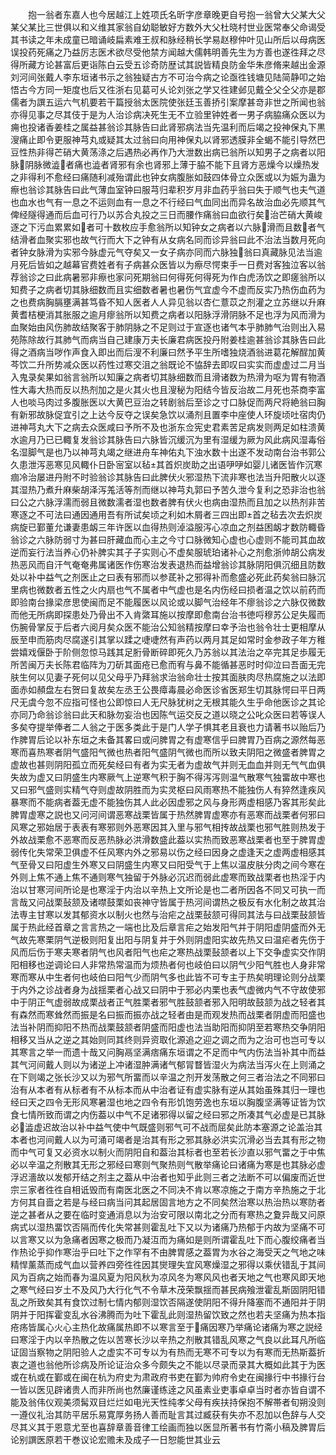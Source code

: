<!-- { "loadSidebar": true } -->
　　抱一翁者东嘉人也今居越江上姓项氏名昕字彦章晚更自号抱一翁曾大父某大父某父某比三世俱以和义维其家翁自幼聪敏好方数外大父杜晓村世业医常奉父命谒受其书读之年未成童已暗诵岐扁素难王叔和脉经稍长学易赵穆仲叶见山所后以母病医误投药死痛之乃益厉志医术欲尽受他禁方闻越大儒韩明善先生为方善也遂徃拜之尽得所藏方论甚富后更诣陈白云受五诊奇防歴试其説皆精良防金华朱彦脩来越出金源刘河间张戴人李东垣诸书示之翁独疑古方不可治今病之论亟徃钱塘见陆简静叩之始悟古今方同一矩度也后又徃浙右见葛可乆论刘张之学又徃建邺见戴仝父仝父亦是郡儒者为譔五运六气机要若干篇授翁太医院使张廷玉善挢引案摩甚竒非世之所闻也翁亦得见事之尽其伎于是为人治诊病决死生无不立验里钟姓者一男子病脇痛众医以为痈也投诸香姜桂之属益甚翁诊其脉告曰此肾邪病法当先温利而后竭之投神保丸下黒溲痛止即令更服神芎丸或疑其太过翁曰向用神保丸以肾邪透膜非全蝎不能引导然巴豆性热非得芒硝大黄荡涤之后遇热必再作乃大泄数出病已翁所以知男子之病者以阳脉阴脉微澁者痛也澁者肾邪有余也肾邪上薄于脇不能下且肾方恶燥今以燥热发之非得利不愈经曰痛随利减殆谓此也钟女病腹胀如鼓四体骨立众医或以为娠为蛊为瘵也翁诊其脉告曰此气薄血室钟曰服芎归辈积岁月非血药乎翁曰失于顺气也夫气道也血水也气有一息之不运则血有一息之不行经曰气血同出而异名故治血必先顺其气俾经隧得通而后血可行乃以苏合丸投之三日而腰作痛翁曰血欲行矣治芒硝大黄峻逐之下污血累累如者可十数枚应手愈翁所以知钟女之病者以六脉滑而且数者气结滑者血聚实邪也故气行而大下之钟有从女病名同而诊异翁曰此不治法当数月死向者钟女脉滑为实邪今脉虚元气夺矣又一女子病亦同而六脉独翁曰真藏脉见法当逾月死后皆如之越幕官费姓者有子病甚众医皆以为瘵尽愕束手一日费对客独泣客以翁荐翁诊之曰此病暑邪非瘵也家问死期翁曰何得死何得死为作白虎汤饮之即瘥翁所以知费子之病者切其脉细数而且实细数者暑也暑伤气宜虚今不虚而反实乃热伤血药为之也费病胸膈壅满甚笃昏不知人医者人人异见翁以杏仁薏苡之剂灌之立苏继以升麻黄耆桔梗消其胀服之逾月瘳翁所以知费之病者以阳脉浮滑阴脉不足也浮为风而滑为血聚始由风伤肺故结聚客于肺阴脉之不足则过于宣逐也诸气本乎肺肺气治则出入易苑陈除故行其肺气而病当自己建康万夫长廉君病医投丹附姜桂逾甚翁诊其脉告曰此得之酒病当哕作声食入即出而后溲不利廉曰然予平生所嗜独烧酒翁进葛花解酲加黄芩饮二升所势减众医以药性过寒交沮之翁既论不恊辞去即叹曰实实而虚虚过二月当入鬼录矣果如翁言翁所以知廉之病者切其脉细数而且滑诸数为热滑为呕为胃有物酒性大毒大热而反以热剂加之是火其火也且溲秘为阳结今皆反治故二月死也茶商李富人也啖马肉过多腹胀医以大黄巴豆治之转剧翁后至诊之寸口脉促而两尺将絶翁曰胸有新邪故脉促宜引之上达今反夺之误矣急饮以涌剂且置李中座使人环旋顷吐宿肉仍进神芎丸大下之病去众医咸曰予所不及也浙东佥宪史君素苦足病发则两足如柱溃黄水逾月乃已已輙复发翁诊其脉告曰六脉皆沉缓沉为里有湿缓为厥为风此病风湿毒俗名湿脚气是也乃以神芎丸竭之继进舟车神佑丸下浊水数十出遂不发动南台治书郭公久患泄泻恶寒见风輙仆日卧宻室以毡其首炽炭助之出语吚吚如婴儿诸医皆作沉寒痼冷治屡进丹附不时验翁诊其脉告曰此脾伏火邪湿热下流非寒也法当升阳散火以逐其湿热乃煮升麻柴胡泽泻羗活等剂而继以神芎丸郭曰予苦久泄今复利之恐非治也翁曰公之六脉浮濡而弱且微数濡者湿也数者脾有伏火也病由湿热而且加之以热剂非苦寒逐之不可法曰通因通用吾有所试矣顷之利如木屑者三四出即首之毡去次去炽炭病旋已鄞董允谦妻患衂三年许医以血得热则淖溢服泻心凉血之剂益困衂才数防輙昏翁诊之六脉防弱寸为甚曰肝藏血而心主之今寸口脉微知心虚也心虚则不能司其血故逆而妄行法当养心仍补脾实其子子实则心不虚矣服琥珀诸补心之剂愈浙帅胡公病发热恶风而自汗气奄奄弗属诸医作伤寒治发表退热而益增翁诊其脉阴阳俱沉细且防数处以补中益气之剂医止之曰表有邪而以参茋补之邪得补而愈盛必死此药矣翁曰脉沉里病也微数者五性之火内扇也气不属者中气虚也是名内伤经曰损者温之饮以前药而即验南台掾梁彦思使闽而足不能履医以风论或以脚气治经年不瘳翁诊之六脉仅微数而他无所病即探患处乃骨出不入肯綮耳施以按摩即愈南台治书徳哷穆苏公足失履而伤腕骨掌反于后者六阅月矣众医不能治公知翁精按摩曰幸予治也翁令壮士更相摩从辰至申而筋肉尽腐遂引其掌以蹂之啑啑然有声药以两月其足如常时金参政子年方稚尝嬉戏偃卧于阶侧忽惊马践其足胻骨断碎即死久乃苏翁以其法治之卒完其足歩履无所苦闽万夫长陈君临阵为刀斫其面疮已愈而宥与鼻不能循甚恶时时仰泣曰吾面无完肤生何以见妻子死何以见父母乎乃拜翁求治翁命壮士按其面肤肉尽热腐施之以法即面赤如頳盘左右贺曰复故矣左丞王公畏瘴毒晨必命医诊省医郑生切其脉愕曰平日两尺无虞今忽不应指可怪也公即惊曰人无尺脉犹树之无根其能久生乎命他医诊之其论亦同乃命翁诊翁曰此天和脉勿妄治也因陈气运交反之道以晓之公叱众医曰若等误人多矣夺提举俸者二人翁之于医多类此于是门人学子惧其老且衰也力请著书以贻后乃作脾胃后论以补东垣之未备其畧曰或问脾胃之有虚寒信乎曰脾胃乃百病之源然每恶寒而喜热寒者阴气盛阳气微也热者阳气盛阴气微也而所以致夫阴阳之微盛者脾胃之虚故也甚则阴阳孤立而死矣经曰有者为实无者为虚故气并则无血血并则无气气血俱失故为虚又曰阴盛生内寒厥气上逆寒气积于胸不得泻泻则温气散寒气独畱故中寒也又曰邪气盛则实精气夺则虚故阴胜而为实灵枢曰风雨寒热不能独伤人有猝然逢疾风暴寒而不能病者葢无虚不能独伤其人此必因虚邪之风与身形两虚相感乃客其形矣此脾胃虚寒之説也又问河间谓恶寒战栗皆属于热然脾胃虚寒亦有恶寒而战栗者何邪曰风寒之邪始居于表表有寒邪则外恶寒因其入里与邪气相抟故战栗也邪气胜则热发于外故战栗愈不恶寒而反恶热脉必洪滑数盛此葢以实热而致恶寒战栗者也至于脾胃虚弱传化失常荣卫俱虚不任风寒内外之邪易以伤之经曰因身之虚逢天之虚两虚相感其气至骨又曰阳虚生外寒又曰阴盛生内寒又曰阳受气于上焦以温皮肤分肉之间今寒在外则上焦不通上焦不通则寒气独留于外脉必沉迟而弱此虚寒而致战栗者也热淫于内治以甘寒河间所论是也寒淫于内治以辛热上文所论是也二者所因各不同又可执一而言哉又问战栗鼔颔及诸噤鼓栗如丧神守皆属于热河间谓热之极反有水化制之故其治法専主甘寒以发其郁资水以制火也然与治疟之战栗鼔颔可得同其法与曰战栗鼔颔皆属于热此经首章之言言热之一端也比及后章言疟之始发阳气并于阴阳虚阴盛而外无气故先寒栗阴气逆极则阳复出阳与阴复并于外则阴虚阳实故先热又曰温疟者先伤于风而后伤于寒夫寒者阴气也风者阳气也疟之寒热战栗鼔颔者以上下交争虚实交作阴阳相移也逆调论曰人非常热常温而为烦热者何也岐伯曰以阴气少阳气胜也人身非常寒而寒从中生者何也岐伯曰阳气少而阴气多也此皆不可专主于热矣明理论则分战栗于内外之诊战者身为战揺栗者心战又曰阴中于邪必内栗也表气虚微内气不守故使邪中于阴正气虚弱故成栗战者正气胜栗者邪气胜鼓颔者邪入阳明故鼓颔为战之轻者其有森然而寒耸然而振是名曰振而振亦战之轻者由是而观发热而战栗者阴虚而阳盛也法当补阴而抑阳不热而战栗鼓颔者阴盛而阳虚也法当助阳而抑阴至若寒热交争阴阳相移又当从之逆之其始则同其终则异资取化源追之迎之调之而为之治可也岂可专以其寒言之举一而遗十哉又问胸鬲坚满痞痛东垣谓之不足而中气内伤法当补其中而益其气河间戴人则以为诸逆上冲诸湿肿满诸气郁冐瞀皆湿火为病法当泻火在上则涌之在下则竭之张长沙又以为邪气所畱而以辛温之剂开发荡散之何三者治法之不同邪曰治有从本者有从标者有不从标本而从中治者证有虚实脉有逆从其始虽殊其归一理也经曰天之四令无形风寒暑湿也地之四令有形饥饱劳逸也东垣以胸腹坚满等证皆为饮食七情所致而谓之内伤葢以中气不足诸邪得以留之经曰邪之所凑其气必虚是已其脉必澁虚迟故治以补中益气使中气既盛则邪气可不战而屈矣此防本塞源之论盖治其本者也河间戴人以为可涌可竭者是治其有形之邪其脉必洪实沉滑必当去其有形之物而中气可复又必资水以制火而阴阳自和葢治其标者也至若长沙直以邪气畱之于中焦必以辛温之剂散其无形之邪经曰寒则气聚热则气散举痛论曰诸痛为寒是也其脉必虚浮迟濇故以发郁开结之剂主之葢从中治者也知乎此则三者之法断不可以偏废而近世宗三家者徃徃自相诋毁而有南医北医之不同决不肯以寒凉施之于南方辛热施之于北方何其自啬之若是与经曰病当问其起居固言地方之不同矣然治寒以热治热以寒防者逆之甚者从之要在临时变通消息以为治安可限以南北之分而有寒热之夐异哉又问原病式以湿热畱饮否隔而传化失常甚则霍乱吐下又以为诸痛乃热郁于内故为坚痛不可以言寒又以为急痛者因寒之极而乃凝沍而为痛如是则所谓霍乱吐下而心腹绞痛者当作热论乎抑作寒治乎曰吐下之作罕有不由脾胃感之葢胃为水谷之海受天之气地之味精悍薰蒸而成气血以营养四旁徃徃因其爕理失宜风寒燥湿之邪得以乘伏错乱于其间风为百病之始而春为温风夏为阳风秋为凉风冬为寒风风也者天地之气也寒风即天地之寒气经曰岁土不及风乃大行化气不令草木茂荣飘揺而甚民病飱泄霍乱斯固阴阳错乱之所致矣其有食饮过制七情内郁则湿饮否隔遂使阴阳不得升降塞而不通阳并于阴阴并于阳挥霍变乱水谷沸腾而为吐下霍乱此则湿热留饮致之然也若夫坚痛为热本指疮疡皆属心火心主热化故痛属热即不以寒言至于痛因寒乃举痛论诸痛为寒之説经曰寒淫于内以辛热散之佐以苦寒长沙以辛热之剂散其错乱风寒之气良以此耳凡所临证固当察物之阴阳验人之虚实不可专以为有热而无寒不可专以为有寒而无热斯葢折衷之道也翁他所诊病及所论证治众多今颇失之不能以尽录而录其大概如此其于为医或在杭或在鄞或在闽在杭为府史为肃政府书吏在鄞为帅府令史在闽掾行中书掾行台一皆以医见辟诸贵人而非所尚也然廉谨练逹之风虽素业吏事卓卓当时者亦皆自谓不能及翁伟仪观美须髯双目烂烂如电光天性纯孝父母有疾扶持保抱不解帯者旬朔没则一遵仪礼治其防平居乐易寛厚务扬人善而耻言其过臧获有失亦不忍加以色辞与人交尽其义其于恩意尤至也喜辞章善音律工绘画而独以医显所著书有竹斋小稿及脾胃后论别譔医原若干巻议论宏赡未及成子一日恕能世其业云
